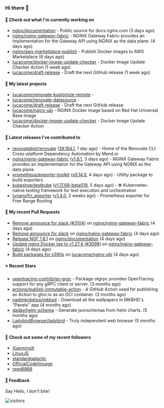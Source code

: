 ### Hi there 👋

#### 👷 Check out what I'm currently working on

- [nginx/documentation](https://github.com/nginx/documentation) - Public source for docs.nginx.com (3 days ago)
- [nginx/nginx-gateway-fabric](https://github.com/nginx/nginx-gateway-fabric) - NGINX Gateway Fabric provides an implementation for the Gateway API using NGINX as the data plane. (4 days ago)
- [nginx/aws-marketplace-publish](https://github.com/nginx/aws-marketplace-publish) - Publish Docker images to AWS Marketplace (6 days ago)
- [lucacome/docker-image-update-checker](https://github.com/lucacome/docker-image-update-checker) - Docker Image Update Checker Action (1 week ago)
- [lucacome/draft-release](https://github.com/lucacome/draft-release) - Draft the next GitHub release (1 week ago)

#### 🌱 My latest projects

- [lucacome/renovate-kustomize-remote](https://github.com/lucacome/renovate-kustomize-remote) - 
- [lucacome/renovate-datasource](https://github.com/lucacome/renovate-datasource) - 
- [lucacome/draft-release](https://github.com/lucacome/draft-release) - Draft the next GitHub release
- [lucacome/nginx-ubi](https://github.com/lucacome/nginx-ubi) - NGINX Docker image based on Red Hat Universal Base Image
- [lucacome/docker-image-update-checker](https://github.com/lucacome/docker-image-update-checker) - Docker Image Update Checker Action

#### 🔭 Latest releases I've contributed to

- [renovatebot/renovate](https://github.com/renovatebot/renovate) ([39.164.1](https://github.com/renovatebot/renovate/releases/tag/39.164.1), 1 day ago) - Home of the Renovate CLI: Cross-platform Dependency Automation by Mend.io
- [nginx/nginx-gateway-fabric](https://github.com/nginx/nginx-gateway-fabric) ([v1.6.1](https://github.com/nginx/nginx-gateway-fabric/releases/tag/v1.6.1), 3 days ago) - NGINX Gateway Fabric provides an implementation for the Gateway API using NGINX as the data plane.
- [prometheus/exporter-toolkit](https://github.com/prometheus/exporter-toolkit) ([v0.14.0](https://github.com/prometheus/exporter-toolkit/releases/tag/v0.14.0), 4 days ago) - Utility package to build exporters
- [kubeshop/testkube](https://github.com/kubeshop/testkube) ([v1.17.69-beta019](https://github.com/kubeshop/testkube/releases/tag/v1.17.69-beta019), 5 days ago) - ☸️ Kubernetes-native testing framework for test execution and orchestration
- [tynany/frr_exporter](https://github.com/tynany/frr_exporter) ([v1.4.0](https://github.com/tynany/frr_exporter/releases/tag/v1.4.0), 2 weeks ago) - Prometheus exporter for Free Range Routing

#### 🔨 My recent Pull Requests

- [Remove announce for slack (#3104)](https://github.com/nginx/nginx-gateway-fabric/pull/3105) on [nginx/nginx-gateway-fabric](https://github.com/nginx/nginx-gateway-fabric) (4 days ago)
- [Remove announce for slack](https://github.com/nginx/nginx-gateway-fabric/pull/3104) on [nginx/nginx-gateway-fabric](https://github.com/nginx/nginx-gateway-fabric) (4 days ago)
- [Release NGF 1.6.1](https://github.com/nginx/documentation/pull/172) on [nginx/documentation](https://github.com/nginx/documentation) (4 days ago)
- [Update nginx Docker tag to v1.27.4 (#3099)](https://github.com/nginx/nginx-gateway-fabric/pull/3102) on [nginx/nginx-gateway-fabric](https://github.com/nginx/nginx-gateway-fabric) (4 days ago)
- [Build packages for s390x](https://github.com/lucacome/nginx-ubi/pull/201) on [lucacome/nginx-ubi](https://github.com/lucacome/nginx-ubi) (4 days ago)

#### ⭐ Recent Stars

- [opentracing-contrib/go-grpc](https://github.com/opentracing-contrib/go-grpc) - Package otgrpc provides OpenTracing support for any gRPC client or server. (3 months ago)
- [actions/publish-immutable-action](https://github.com/actions/publish-immutable-action) - A GitHub Action used for publishing an Action to ghcr.io as an OCI container.  (3 months ago)
- [nadimkobeissi/mkbsd](https://github.com/nadimkobeissi/mkbsd) - Download all the wallpapers in MKBHD&#39;s &#34;Panels&#34; app (4 months ago)
- [dadav/helm-schema](https://github.com/dadav/helm-schema) - Generate jsonschemas from helm charts. (5 months ago)
- [LadybirdBrowser/ladybird](https://github.com/LadybirdBrowser/ladybird) - Truly independent web browser (5 months ago)

#### 👯 Check out some of my recent followers

- [XiaomingX](https://github.com/XiaomingX)
- [LinuxJS](https://github.com/LinuxJS)
- [standardgalactic](https://github.com/standardgalactic)
- [OfficialCodeVoyage](https://github.com/OfficialCodeVoyage)
- [reed6868](https://github.com/reed6868)

#### 💬 Feedback

Say Hello, I don't bite!

![visitors](https://visitor-badge.laobi.icu/badge?page_id=lucacome.visitor-badge)
#
